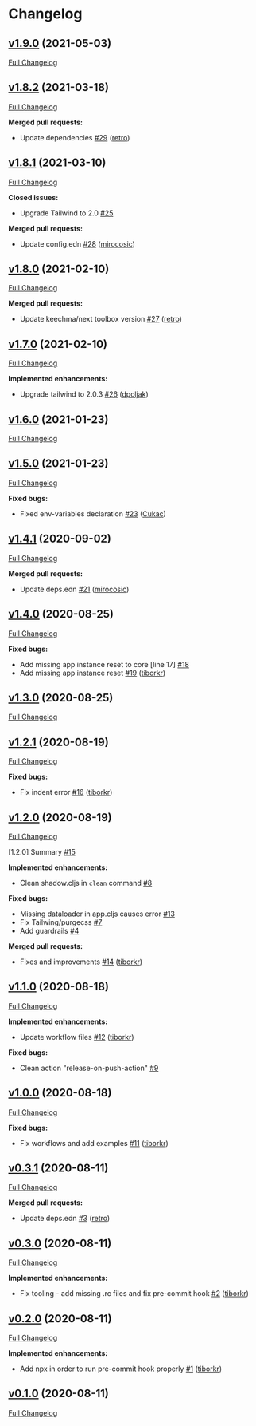 # Changelog

## [v1.9.0](https://github.com/VeryBigThings/keechma-next-web-template/tree/v1.9.0) (2021-05-03)

[Full Changelog](https://github.com/VeryBigThings/keechma-next-web-template/compare/v1.8.2...v1.9.0)

## [v1.8.2](https://github.com/VeryBigThings/keechma-next-web-template/tree/v1.8.2) (2021-03-18)

[Full Changelog](https://github.com/VeryBigThings/keechma-next-web-template/compare/v1.8.1...v1.8.2)

**Merged pull requests:**

- Update dependencies [\#29](https://github.com/VeryBigThings/keechma-next-web-template/pull/29) ([retro](https://github.com/retro))

## [v1.8.1](https://github.com/VeryBigThings/keechma-next-web-template/tree/v1.8.1) (2021-03-10)

[Full Changelog](https://github.com/VeryBigThings/keechma-next-web-template/compare/v1.8.0...v1.8.1)

**Closed issues:**

- Upgrade Tailwind to 2.0 [\#25](https://github.com/VeryBigThings/keechma-next-web-template/issues/25)

**Merged pull requests:**

- Update config.edn [\#28](https://github.com/VeryBigThings/keechma-next-web-template/pull/28) ([mirocosic](https://github.com/mirocosic))

## [v1.8.0](https://github.com/VeryBigThings/keechma-next-web-template/tree/v1.8.0) (2021-02-10)

[Full Changelog](https://github.com/VeryBigThings/keechma-next-web-template/compare/v1.7.0...v1.8.0)

**Merged pull requests:**

- Update keechma/next toolbox version [\#27](https://github.com/VeryBigThings/keechma-next-web-template/pull/27) ([retro](https://github.com/retro))

## [v1.7.0](https://github.com/VeryBigThings/keechma-next-web-template/tree/v1.7.0) (2021-02-10)

[Full Changelog](https://github.com/VeryBigThings/keechma-next-web-template/compare/v1.6.0...v1.7.0)

**Implemented enhancements:**

- Upgrade tailwind to 2.0.3 [\#26](https://github.com/VeryBigThings/keechma-next-web-template/pull/26) ([dpoljak](https://github.com/dpoljak))

## [v1.6.0](https://github.com/VeryBigThings/keechma-next-web-template/tree/v1.6.0) (2021-01-23)

[Full Changelog](https://github.com/VeryBigThings/keechma-next-web-template/compare/v1.5.0...v1.6.0)

## [v1.5.0](https://github.com/VeryBigThings/keechma-next-web-template/tree/v1.5.0) (2021-01-23)

[Full Changelog](https://github.com/VeryBigThings/keechma-next-web-template/compare/v1.4.1...v1.5.0)

**Fixed bugs:**

- Fixed env-variables declaration [\#23](https://github.com/VeryBigThings/keechma-next-web-template/pull/23) ([Cukac](https://github.com/Cukac))

## [v1.4.1](https://github.com/VeryBigThings/keechma-next-web-template/tree/v1.4.1) (2020-09-02)

[Full Changelog](https://github.com/VeryBigThings/keechma-next-web-template/compare/v1.4.0...v1.4.1)

**Merged pull requests:**

- Update deps.edn [\#21](https://github.com/VeryBigThings/keechma-next-web-template/pull/21) ([mirocosic](https://github.com/mirocosic))

## [v1.4.0](https://github.com/VeryBigThings/keechma-next-web-template/tree/v1.4.0) (2020-08-25)

[Full Changelog](https://github.com/VeryBigThings/keechma-next-web-template/compare/v1.3.0...v1.4.0)

**Fixed bugs:**

- Add missing app instance reset to core \[line 17\] [\#18](https://github.com/VeryBigThings/keechma-next-web-template/issues/18)
- Add missing app instance reset [\#19](https://github.com/VeryBigThings/keechma-next-web-template/pull/19) ([tiborkr](https://github.com/tiborkr))

## [v1.3.0](https://github.com/VeryBigThings/keechma-next-web-template/tree/v1.3.0) (2020-08-25)

[Full Changelog](https://github.com/VeryBigThings/keechma-next-web-template/compare/v1.2.1...v1.3.0)

## [v1.2.1](https://github.com/VeryBigThings/keechma-next-web-template/tree/v1.2.1) (2020-08-19)

[Full Changelog](https://github.com/VeryBigThings/keechma-next-web-template/compare/v1.2.0...v1.2.1)

**Fixed bugs:**

- Fix indent error [\#16](https://github.com/VeryBigThings/keechma-next-web-template/pull/16) ([tiborkr](https://github.com/tiborkr))

## [v1.2.0](https://github.com/VeryBigThings/keechma-next-web-template/tree/v1.2.0) (2020-08-19)

[Full Changelog](https://github.com/VeryBigThings/keechma-next-web-template/compare/v1.1.0...v1.2.0)

\[1.2.0\] Summary [\#15](https://github.com/VeryBigThings/keechma-next-web-template/issues/15)

**Implemented enhancements:**

- Clean shadow.cljs in `clean` command [\#8](https://github.com/VeryBigThings/keechma-next-web-template/issues/8)

**Fixed bugs:**

- Missing dataloader in app.cljs causes error [\#13](https://github.com/VeryBigThings/keechma-next-web-template/issues/13)
- Fix Tailwing/purgecss [\#7](https://github.com/VeryBigThings/keechma-next-web-template/issues/7)
- Add guardrails [\#4](https://github.com/VeryBigThings/keechma-next-web-template/issues/4)

**Merged pull requests:**

- Fixes and improvements [\#14](https://github.com/VeryBigThings/keechma-next-web-template/pull/14) ([tiborkr](https://github.com/tiborkr))

## [v1.1.0](https://github.com/VeryBigThings/keechma-next-web-template/tree/v1.1.0) (2020-08-18)

[Full Changelog](https://github.com/VeryBigThings/keechma-next-web-template/compare/v1.0.0...v1.1.0)

**Implemented enhancements:**

- Update workflow files [\#12](https://github.com/VeryBigThings/keechma-next-web-template/pull/12) ([tiborkr](https://github.com/tiborkr))

**Fixed bugs:**

- Clean action "release-on-push-action" [\#9](https://github.com/VeryBigThings/keechma-next-web-template/issues/9)

## [v1.0.0](https://github.com/VeryBigThings/keechma-next-web-template/tree/v1.0.0) (2020-08-18)

[Full Changelog](https://github.com/VeryBigThings/keechma-next-web-template/compare/v0.3.1...v1.0.0)

**Fixed bugs:**

- Fix workflows and add examples [\#11](https://github.com/VeryBigThings/keechma-next-web-template/pull/11) ([tiborkr](https://github.com/tiborkr))

## [v0.3.1](https://github.com/VeryBigThings/keechma-next-web-template/tree/v0.3.1) (2020-08-11)

[Full Changelog](https://github.com/VeryBigThings/keechma-next-web-template/compare/v0.3.0...v0.3.1)

**Merged pull requests:**

- Update deps.edn [\#3](https://github.com/VeryBigThings/keechma-next-web-template/pull/3) ([retro](https://github.com/retro))

## [v0.3.0](https://github.com/VeryBigThings/keechma-next-web-template/tree/v0.3.0) (2020-08-11)

[Full Changelog](https://github.com/VeryBigThings/keechma-next-web-template/compare/v0.2.0...v0.3.0)

**Implemented enhancements:**

- Fix tooling - add missing .rc files and fix pre-commit hook [\#2](https://github.com/VeryBigThings/keechma-next-web-template/pull/2) ([tiborkr](https://github.com/tiborkr))

## [v0.2.0](https://github.com/VeryBigThings/keechma-next-web-template/tree/v0.2.0) (2020-08-11)

[Full Changelog](https://github.com/VeryBigThings/keechma-next-web-template/compare/v0.1.0...v0.2.0)

**Implemented enhancements:**

- Add npx in order to run pre-commit hook properly [\#1](https://github.com/VeryBigThings/keechma-next-web-template/pull/1) ([tiborkr](https://github.com/tiborkr))

## [v0.1.0](https://github.com/VeryBigThings/keechma-next-web-template/tree/v0.1.0) (2020-08-11)

[Full Changelog](https://github.com/VeryBigThings/keechma-next-web-template/compare/d72284f1775b355db954b2261e0ac4d33df2a367...v0.1.0)




